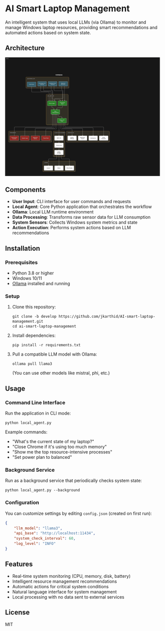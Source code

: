 # AI Smart Laptop Management

An intelligent system that uses local LLMs (via Ollama) to monitor and manage Windows laptop resources, providing smart recommendations and automated actions based on system state.

## Architecture

![AI Smart Laptop Management Architecture](architecture-diagram.png)


## Components

- **User Input**: CLI interface for user commands and requests
- **Local Agent**: Core Python application that orchestrates the workflow
- **Ollama**: Local LLM runtime environment
- **Data Processing**: Transforms raw sensor data for LLM consumption
- **System Sensors**: Collects Windows system metrics and state
- **Action Execution**: Performs system actions based on LLM recommendations

## Installation

### Prerequisites

- Python 3.8 or higher
- Windows 10/11
- [Ollama](https://ollama.ai/) installed and running

### Setup

1. Clone this repository:
   ```
   git clone -b develop https://github.com/jkarthid/AI-smart-laptop-management.git
   cd ai-smart-laptop-management
   ```

2. Install dependencies:
   ```
   pip install -r requirements.txt
   ```

3. Pull a compatible LLM model with Ollama:
   ```
   ollama pull llama3
   ```
   (You can use other models like mistral, phi, etc.)

## Usage

### Command Line Interface

Run the application in CLI mode:

```
python local_agent.py
```

Example commands:
- "What's the current state of my laptop?"
- "Close Chrome if it's using too much memory"
- "Show me the top resource-intensive processes"
- "Set power plan to balanced"

### Background Service

Run as a background service that periodically checks system state:

```
python local_agent.py --background
```

### Configuration

You can customize settings by editing `config.json` (created on first run):

```json
{
    "llm_model": "llama3",
    "api_base": "http://localhost:11434",
    "system_check_interval": 60,
    "log_level": "INFO"
}
```

## Features

- Real-time system monitoring (CPU, memory, disk, battery)
- Intelligent resource management recommendations
- Automatic actions for critical system conditions
- Natural language interface for system management
- Local processing with no data sent to external services

## License

MIT